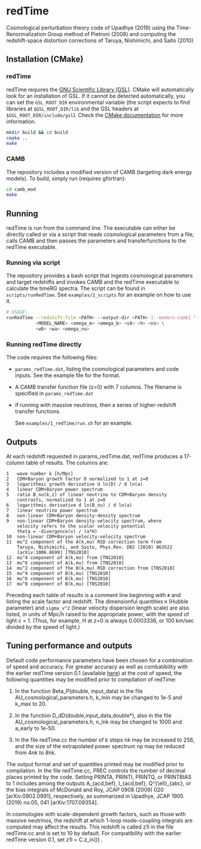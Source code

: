 # redTime

Cosmological perturbation theory code of Upadhye (2019) using the
Time-Renormalization Group method of Pietroni (2008) and computing the
redshift-space distortion corrections of Taruya, Nishimichi, and Saito (2010)

## Installation (CMake)

### redTime

redTime requires the [GNU Scientific Library
(GSL)](https://www.gnu.org/software/gsl/). CMake will automatically look for an
installation of GSL. If it cannot be detected automatically, you can set the
``GSL_ROOT_DIR`` environmental variable (the script expects to find libraries at
``$GSL_ROOT_DIR/lib`` and the GSL headers at ``$GSL_ROOT_DIR/include/gsl``).
Check the [CMake
documentation](https://cmake.org/cmake/help/latest/module/FindGSL.html) for more
information.

```bash
mkdir build && cd build
cmake ..
make
```


### CAMB

The repository includes a modified version of CAMB (targeting dark energy models).
To build, simply run (requires gfortran):

```bash
cd camb_mod
make
```

## Running

redTime is run from the command line. The executable can either be directly
called or via a script that reads cosmological parameters from a file, calls
CAMB and then passes the parameters and transferfunctions to the redTime
executable.

### Running via script

The repository provides a bash script that ingests cosmological parameters and
target redshifts and invokes CAMB and the redTime executable to calculate the
timeRG spectra. The script can be found in ``scripts/runRedTime``. See
``examples/2_scripts`` for an example on how to use it.

```bash
# USAGE:
runRedTime --redshift-file <PATH> --output-dir <PATH> [--modern-camb] \
           <MODEL_NAME> <omega_m> <omega_b> <s8> <h> <ns> \
           <w0> <wa> <omega_nu>
```


### Running redTime directly

The code requires the following files:

* ``params_redTime.dat``, listing the cosmological parameters and code inputs.
  See the example file for the format.
* A CAMB transfer function file (z=0) with 7 columns. The filename is specified
  in ``params_redTime.dat``
* if running with massive neutrinos, then a series of higher-redshift transfer
  functions.

  See ``examples/1_redTime/run.sh`` for an example.

## Outputs

At each redshift requested in params_redTime.dat, redTime produces a 17-column
table of results.  The columns are:

```
1   wave number k [h/Mpc]
2   CDM+Baryon growth factor D normalized to 1 at z=0
3   logarithmic growth derivative d ln(D) / d ln(a)
4   linear CDM+Baryon power spectrum
5   ratio B_nu(k,z) of linear neutrino to CDM+Baryon density
    contrasts, normalized to 1 at z=0
6   logarithmic derivative d ln(B_nu) / d ln(a)
7   linear neutrino power spectrum
8   non-linear CDM+Baryon density-density spectrum
9   non-linear CDM+Baryon density-velocity spectrum, where
    velocity refers to the scalar velocity potential
    theta = -divergence(v) / (a*H)
10  non-linear CDM+Baryon velocity-velocity spectrum
11  mu^2 component of the A(k,mu) RSD correction term from
    Taruya, Nishimichi, and Saito, Phys.Rev. D82 (2010) 063522
    [arXiv:1006.0699] [TNS2010]
12  mu^4 component of A(k,mu) from [TNS2010]
13  mu^6 component of A(k,mu) from [TNS2010]
14  mu^2 component of the B(k,mu) RSD correction from [TNS2010]
15  mu^4 component of B(k,mu) [TNS2010]
16  mu^6 component of B(k,mu) [TNS2010]
17  mu^8 component of B(k,mu) [TNS2010]
```

Preceding each table of results is a comment line beginning with ``#`` and
listing the scale factor and redshift.  The dimensionful quantities ``H``
(Hubble parameter) and ``sigma_v^2`` (linear velocity dispersion length scale)
are also listed, in units of Mpc/h raised to the appropriate power, with the
speed of light c = 1.  (Thus, for example, H at z=0 is always 0.0003336, or
100 km/sec divided by the speed of light.)


## Tuning performance and outputs

Default code performance parameters have been chosen for a combination of speed
and accuracy.   For greater accuracy as well as combatibility with the earlier
redTime version 0.1 (available
[here](http://www.hep.anl.gov/cosmology/pert.html)) at the cost of speed, the
following quantities may be modified prior to compilation of redTime:

  1.  In the function Beta_P(double, input_data) in the file
      AU_cosmological_parameters.h, k_min may be changed to 1e-5 and
      k_max to 20.

  2.  In the function D_dD(double,input_data,double*), also in the file
      AU_cosmological_parameters.h, n_lnk may be changed to 1000 and
      a_early to 1e-50.

  3.  In the file redTime.cc the number of k steps nk may be increased to 256,
      and the size of the extrapolated power spectrum np may be reduced from
      4*nk to 8*nk.

The output format and set of quantities printed may be modified prior to
compilation.  In the file redTime.cc, PREC controls the number of decimal places
printed by the code.  Setting PRINTA, PRINTI, PRINTQ, or PRINTBIAS to 1 includes
among the outputs A_{acd,bef}, I_{acd,bef}, Q^{\ell}_{abc}, or the bias
integrals of McDonald and Roy, JCAP 0908 (2009) 020 [arXiv:0902.0991],
respectively, as summarized in Upadhye, JCAP 1905 (2019) no.05, 041
[arXiv:1707.09354].

In cosmologies with scale-dependent growth factors, such as those with massive
neutrinos, the redshift at which 1-loop mode-coupling integrals are computed may
affect the results.  This redshift is called z1l in the file redTime.cc and is
set to 10 by default.  For compatibility with the earlier redTime version 0.1,
set z1l = C.z_in()) .